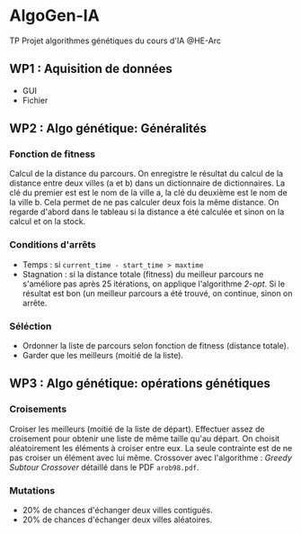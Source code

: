 # AlgoGen-IA

TP Projet algorithmes génétiques du cours d'IA @HE-Arc

## WP1 : Aquisition de données

- GUI
- Fichier

## WP2 : Algo génétique: Généralités

### Fonction de fitness

Calcul de la distance du parcours. 
On enregistre le résultat du calcul de la distance entre deux villes (a et b) dans un dictionnaire de dictionnaires. La clé du premier est est le nom de la ville a, la clé du deuxième est le nom de la ville b. Cela permet de ne pas calculer deux fois la même distance. On regarde d'abord dans le tableau si la distance a été calculée et sinon on la calcul et on la stock.

### Conditions d'arrêts

- Temps : si `current_time - start_time > maxtime`
- Stagnation : si la distance totale (fitness) du meilleur parcours ne s'améliore pas après 25 itérations, on applique l'algorithme _2-opt_. Si le résultat est bon (un meilleur parcours a été trouvé, on continue, sinon on arrête.

### Séléction

- Ordonner la liste de parcours selon fonction de fitness (distance totale).
- Garder que les meilleurs (moitié de la liste).

## WP3 : Algo génétique: opérations génétiques

### Croisements

Croiser les meilleurs (moitié de la liste de départ).
Effectuer assez de croisement pour obtenir une liste de même taille qu'au départ.
On choisit aléatoirement les éléments à croiser entre eux. La seule contrainte est de ne pas croiser un élément avec lui même.
Crossover avec l'algorithme : _Greedy Subtour Crossover_ détaillé dans le PDF `arob98.pdf`.

### Mutations

- 20% de chances d'échanger deux villes contiguës.
- 20% de chances d'échanger deux villes aléatoires.